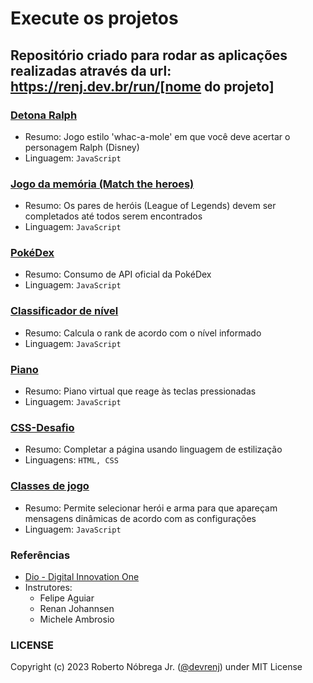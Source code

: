 # Execute os projetos

## Repositório criado para rodar as aplicações realizadas através da url: https://renj.dev.br/run/[nome do projeto]

### [Detona Ralph](https://renj.dev.br/run/detona-ralph.html)

- Resumo: Jogo estilo 'whac-a-mole' em que você deve acertar o personagem Ralph (Disney)
- Linguagem: `JavaScript`

### [Jogo da memória (Match the heroes)](https://renj.dev.br/run/classificador-de-nivel.html)

- Resumo: Os pares de heróis (League of Legends) devem ser completados até todos serem encontrados
- Linguagem: `JavaScript`

### [PokéDex](https://renj.dev.br/run/pokedex.html)

- Resumo: Consumo de API oficial da PokéDex
- Linguagem: `JavaScript`

### [Classificador de nível](https://renj.dev.br/run/classificador-de-nivel.html)

- Resumo: Calcula o rank de acordo com o nível informado
- Linguagem: `JavaScript`

### [Piano](https://renj.dev.br/run/piano.html)

- Resumo: Piano virtual que reage às teclas pressionadas
- Linguagem: `JavaScript`

### [CSS-Desafio](https://renj.dev.br/run/css-desafio.html)

- Resumo: Completar a página usando linguagem de estilização
- Linguagens: `HTML, CSS`

### [Classes de jogo](https://renj.dev.br/run/classes-de-jogo.html)

- Resumo: Permite selecionar herói e arma para que apareçam mensagens dinâmicas de acordo com as configurações
- Linguagem: `JavaScript`

### Referências

- [Dio - Digital Innovation One](https://web.dio.me/)
- Instrutores:
  - Felipe Aguiar
  - Renan Johannsen
  - Michele Ambrosio

### LICENSE

Copyright (c) 2023 Roberto Nóbrega Jr. ([@devrenj](https://www.github.com/devrenj)) under MIT License
